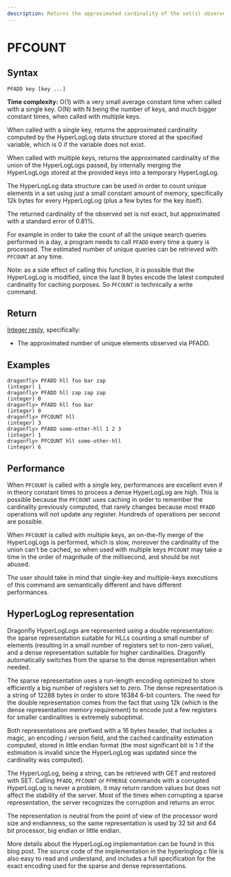 ```yaml
---
description: Returns the approximated cardinality of the set(s) observed by the HyperLogLog key(s).
---
```


# PFCOUNT

## Syntax

    PFADD key [key ...]

**Time complexity:** O(1) with a very small average constant time when called with a single key.
O(N) with N being the number of keys, and much bigger constant times, when called with multiple
keys.


When called with a single key, returns the approximated cardinality computed by the HyperLogLog data
structure stored at the specified variable, which is 0 if the variable does not exist.

When called with multiple keys, returns the approximated cardinality of the union of the
HyperLogLogs passed, by internally merging the HyperLogLogs stored at the provided keys into a
temporary HyperLogLog.

The HyperLogLog data structure can be used in order to count unique elements in a set using just a
small constant amount of memory, specifically 12k bytes for every HyperLogLog (plus a few bytes for
the key itself).

The returned cardinality of the observed set is not exact, but approximated with a standard error of
0.81%.

For example in order to take the count of all the unique search queries performed in a day, a
program needs to call `PFADD` every time a query is processed. The estimated number of unique
queries can be retrieved with `PFCOUNT` at any time.

Note: as a side effect of calling this function, it is possible that the HyperLogLog is modified,
since the last 8 bytes encode the latest computed cardinality for caching purposes. So `PFCOUNT` is
technically a write command.


## Return

[Integer reply](https://redis.io/docs/reference/protocol-spec#resp-integers), specifically:
*  The approximated number of unique elements observed via PFADD.

## Examples

```shell
dragonfly> PFADD hll foo bar zap
(integer) 1
dragonfly> PFADD hll zap zap zap
(integer) 0
dragonfly> PFADD hll foo bar
(integer) 0
dragonfly> PFCOUNT hll
(integer) 3
dragonfly> PFADD some-other-hll 1 2 3
(integer) 1
dragonfly> PFCOUNT hll some-other-hll
(integer) 6
```

## Performance

When `PFCOUNT` is called with a single key, performances are excellent even if in theory constant
times to process a dense HyperLogLog are high. This is possible because the `PFCOUNT` uses caching
in order to remember the cardinality previously computed, that rarely changes because most `PFADD`
operations will not update any register. Hundreds of operations per second are possible.

When `PFCOUNT` is called with multiple keys, an on-the-fly merge of the HyperLogLogs is performed,
which is slow, moreover the cardinality of the union can't be cached, so when used with multiple
keys `PFCOUNT` may take a time in the order of magnitude of the millisecond, and should be not
abused.

The user should take in mind that single-key and multiple-keys executions of this command are
semantically different and have different performances.

## HyperLogLog representation

Dragonfly HyperLogLogs are represented using a double representation: the sparse representation
suitable for HLLs counting a small number of elements (resulting in a small number of registers set
to non-zero value), and a dense representation suitable for higher cardinalities. Dragonfly
automatically switches from the sparse to the dense representation when needed.

The sparse representation uses a run-length encoding optimized to store efficiently a big number of
registers set to zero. The dense representation is a string of 12288 bytes in order to store 16384
6-bit counters. The need for the double representation comes from the fact that using 12k (which is
the dense representation memory requirement) to encode just a few registers for smaller
cardinalities is extremely suboptimal.

Both representations are prefixed with a 16 bytes header, that includes a magic, an encoding /
version field, and the cached cardinality estimation computed, stored in little endian format (the
most significant bit is 1 if the estimation is invalid since the HyperLogLog was updated since the
cardinality was computed).

The HyperLogLog, being a string, can be retrieved with GET and restored with SET. Calling
`PFADD`, `PFCOUNT` or `PFMERGE` commands with a corrupted HyperLogLog is never a problem, it may
return random values but does not affect the stability of the server. Most of the times when
corrupting a sparse representation, the server recognizes the corruption and returns an error.

The representation is neutral from the point of view of the processor word size and endianness, so
the same representation is used by 32 bit and 64 bit processor, big endian or little endian.

More details about the HyperLogLog implementation can be found in this blog post. The source
code of the implementation in the hyperloglog.c file is also easy to read and understand, and
includes a full specification for the exact encoding used for the sparse and dense representations.
